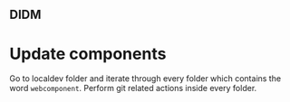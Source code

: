 ## DIDM
#  Update components

Go to localdev folder and iterate through every folder which contains the word `webcomponent`.
Perform git related actions inside every folder.
